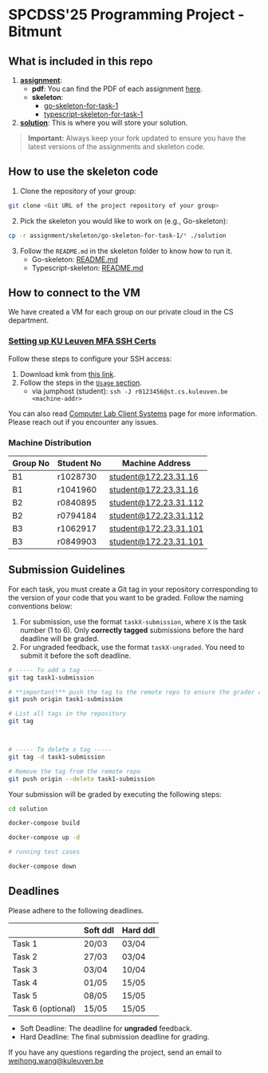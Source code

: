 # SPCDSS'25 Programming Project - Bitmunt

## What is included in this repo

1. **[assignment](https://gitlab.kuleuven.be/distrinet/education/spcdss/project/spcdss-24-25/project-assignment/-/tree/main/assignment?ref_type=heads)**:
    - **pdf**: You can find the PDF of each assignment [here](https://gitlab.kuleuven.be/distrinet/education/spcdss/project/spcdss-24-25/project-assignment/-/tree/main/assignment/pdf?ref_type=heads). 
    - **skeleton**: 
        - [go-skeleton-for-task-1](https://gitlab.kuleuven.be/distrinet/education/spcdss/project/spcdss-24-25/project-assignment/-/tree/main/assignment/skeleton/go-skeleton-for-task-1?ref_type=heads)
        - [typescript-skeleton-for-task-1](https://gitlab.kuleuven.be/distrinet/education/spcdss/project/spcdss-24-25/project-assignment/-/tree/main/assignment/skeleton/typescript-skeleton-for-task-1?ref_type=heads)
2. **[solution](https://gitlab.kuleuven.be/distrinet/education/spcdss/project/spcdss-24-25/project-assignment/-/tree/main/solution?ref_type=heads)**: 
    This is where you will store your solution.

> **Important:** Always keep your fork updated to ensure you have the latest versions of the assignments and skeleton code. 


## How to use the skeleton code

1. Clone the repository of your group: 
```bash 
git clone <Git URL of the project repository of your group> 
```
2. Pick the skeleton you would like to work on (e.g., Go-skeleton):
```bash
cp -r assignment/skeleton/go-skeleton-for-task-1/* ./solution
```
3. Follow the `README.md` in the skeleton folder to know how to run it. 
    - Go-skeleton: [README.md](https://gitlab.kuleuven.be/distrinet/education/spcdss/project/spcdss-24-25/project-assignment/-/blob/main/assignment/skeleton/go-skeleton-for-task-1/README.md?ref_type=heads)
    - Typescript-skeleton: [README.md](https://gitlab.kuleuven.be/distrinet/education/spcdss/project/spcdss-24-25/project-assignment/-/blob/main/assignment/skeleton/typescript-skeleton-for-task-1/README.md?ref_type=heads)


## How to connect to the VM

We have created a VM for each group on our private cloud in the CS department. 

### [Setting up KU Leuven MFA SSH Certs](https://system.cs.kuleuven.be/cs/system/security/ssh/sshcerts/)

Follow these steps to configure your SSH access: 

1. Download kmk from [this link](https://admin.kuleuven.be/icts/services/ssh-cert).
2. Follow the steps in the [`Usage` section](https://system.cs.kuleuven.be/cs/system/security/ssh/sshcerts/). 
    - via jumphost (student): `ssh -J r0123456@st.cs.kuleuven.be <machine-addr>`

You can also read [Computer Lab Client Systems](https://system.cs.kuleuven.be/cs/system/wegwijs/computerklas/machines/index-E.shtml) page for more information. Please reach out if you encounter any issues. 

### Machine Distribution

| Group No | Student No  | Machine Address|
| ------ | -------- | -------- |
| B1        | r1028730    | student@172.23.31.16  |
| B1        | r1041960    | student@172.23.31.16 |
| B2        | r0840895    | student@172.23.31.112  |
| B2        | r0794184    | student@172.23.31.112   |
| B3        | r1062917    | student@172.23.31.101  |
| B3        | r0849903    | student@172.23.31.101  |



## Submission Guidelines
For each task, you must create a Git tag in your repository corresponding to the version of your code that you want to be graded. Follow the naming conventions below:

1. For submission, use the format `taskX-submission`, where `X` is the task number (1 to 6). Only **correctly tagged** submissions before the hard deadline will be graded. 
2. For ungraded feedback, use the format `taskX-ungraded`. You need to submit it before the soft deadline. 

```bash
# ----- To add a tag -----
git tag task1-submission

# **important!** push the tag to the remote repo to ensure the grader can access it
git push origin task1-submission 

# List all tags in the repository
git tag 



# ----- To delete a tag -----
git tag -d task1-submission

# Remove the tag from the remote repo
git push origin --delete task1-submission

```


Your submission will be graded by executing the following steps:

```bash
cd solution 

docker-compose build

docker-compose up -d

# running test cases

docker-compose down
```

## Deadlines

Please adhere to the following deadlines.

|        | Soft ddl | Hard ddl |
| ------ | -------- | -------- |
| Task 1 | 20/03    | 03/04    |
| Task 2 | 27/03    | 03/04    |
| Task 3 | 03/04    | 10/04    |
| Task 4 | 01/05    | 15/05    |
| Task 5 | 08/05    | 15/05    |
| Task 6 (optional) | 15/05    | 15/05    |

- Soft Deadline: The deadline for **ungraded** feedback. 
- Hard Deadline: The final submission deadline for grading.


If you have any questions regarding the project, send an email to weihong.wang@kuleuven.be


